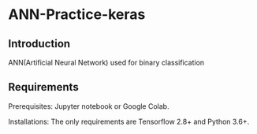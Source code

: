 # ANN-Practice-keras

## Introduction 

ANN(Artificial Neural Network) used for binary classification

## Requirements

Prerequisites: Jupyter notebook or Google Colab. 

Installations: The only requirements are Tensorflow 2.8+ and Python 3.6+.
